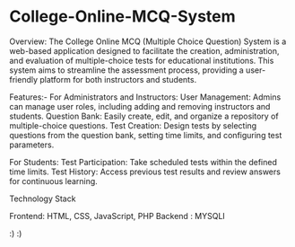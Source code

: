 # College-Online-MCQ-System

Overview:
The College Online MCQ (Multiple Choice Question) System is a web-based application designed to facilitate the creation, administration, and evaluation of multiple-choice tests for educational institutions. This system aims to streamline the assessment process, providing a user-friendly platform for both instructors and students.

Features:-
For Administrators and Instructors: 
User Management: Admins can manage user roles, including adding and removing instructors and students. 
Question Bank: Easily create, edit, and organize a repository of multiple-choice questions. 
Test Creation: Design tests by selecting questions from the question bank, setting time limits, and configuring test parameters.

For Students: Test Participation: Take scheduled tests within the defined time limits. Test History: Access previous test results and review answers for continuous learning.

Technology Stack 

Frontend: HTML, CSS, JavaScript,
PHP Backend : MYSQLI

:) :)
